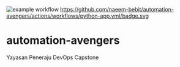
![example workflow](https://github.com/naeem-bebit/automation-avengers/actions/workflows/python-app.yml/badge.svg)
https://github.com/naeem-bebit/automation-avengers/actions/workflows/python-app.yml/badge.svg
# automation-avengers
Yayasan Peneraju DevOps Capstone
